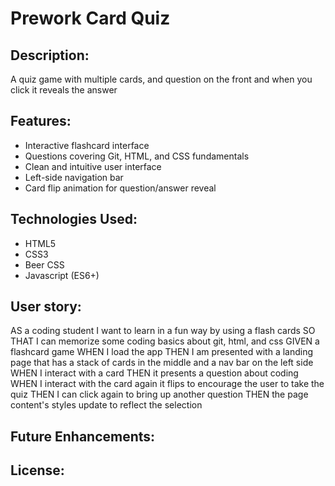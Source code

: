 # Prework Card Quiz

## Description:
A quiz game with multiple cards, and question on the front and when you click it reveals the answer

## Features:
- Interactive flashcard interface
- Questions covering Git, HTML, and CSS fundamentals
- Clean and intuitive user interface
- Left-side navigation bar
- Card flip animation for question/answer reveal

## Technologies Used: 
- HTML5
- CSS3 
- Beer CSS 
- Javascript (ES6+)

## User story:
AS a coding student
I want to learn in a fun way by using a flash cards
SO THAT I can memorize some coding basics about git, html, and css
GIVEN a flashcard game
WHEN I load the app
THEN I am presented with a landing page that has a stack of cards in the middle and a nav bar on the left side
WHEN I interact with a card
THEN it presents a question about coding
WHEN I interact with the card again it flips to encourage the user to take the quiz
THEN I can click again to bring up another question
THEN the page content's styles update to reflect the selection

## Future Enhancements:

## License:

